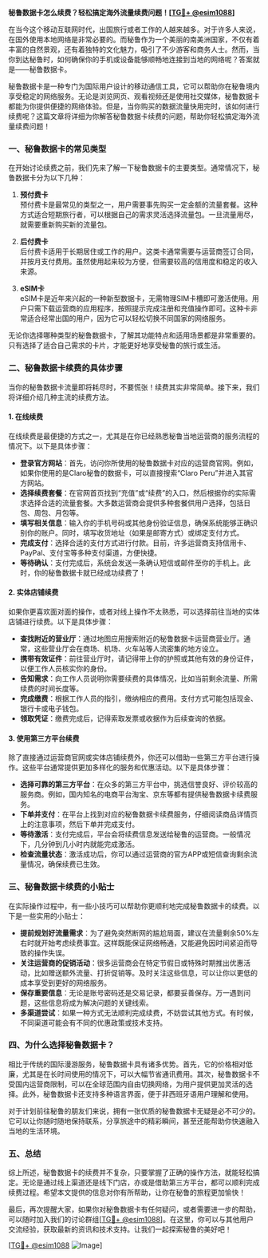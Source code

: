**秘鲁数据卡怎么续费？轻松搞定海外流量续费问题！[[TG💪+ @esim1088](https://t.me/s/esim1088)]**

在当今这个移动互联网时代，出国旅行或者工作的人越来越多。对于许多人来说，在国外使用本地网络是非常必要的。而秘鲁作为一个美丽的南美洲国家，不仅有着丰富的自然景观，还有着独特的文化魅力，吸引了不少游客和商务人士。然而，当你到达秘鲁时，如何确保你的手机或设备能够顺畅地连接到当地的网络呢？答案就是——秘鲁数据卡。

秘鲁数据卡是一种专门为国际用户设计的移动通信工具，它可以帮助你在秘鲁境内享受稳定的网络服务。无论是浏览网页、观看视频还是使用社交媒体，秘鲁数据卡都能为你提供便捷的网络体验。但是，当你购买的数据流量快用完时，该如何进行续费呢？这篇文章将详细为你解答秘鲁数据卡续费的问题，帮助你轻松搞定海外流量续费问题！

### **一、秘鲁数据卡的常见类型**

在开始讨论续费之前，我们先来了解一下秘鲁数据卡的主要类型。通常情况下，秘鲁数据卡分为以下几种：

1. **预付费卡**  
   预付费卡是最常见的类型之一，用户需要事先购买一定金额的流量套餐。这种方式适合短期旅行者，可以根据自己的需求灵活选择流量包。一旦流量用尽，就需要重新购买新的流量包。

2. **后付费卡**  
   后付费卡适用于长期居住或工作的用户。这类卡通常需要与运营商签订合同，并按月支付费用。虽然使用起来较为方便，但需要较高的信用度和稳定的收入来源。

3. **eSIM卡**  
   eSIM卡是近年来兴起的一种新型数据卡，无需物理SIM卡槽即可激活使用。用户只需下载运营商的应用程序，按照提示完成注册和充值操作即可。这种卡非常适合经常出国的用户，因为它可以轻松切换不同国家的网络服务。

无论你选择哪种类型的秘鲁数据卡，了解其功能特点和适用场景都是非常重要的。只有选择了适合自己需求的卡片，才能更好地享受秘鲁的旅行或生活。

### **二、秘鲁数据卡续费的具体步骤**

当你的秘鲁数据卡流量即将耗尽时，不要慌张！续费其实非常简单。接下来，我们将详细介绍几种主流的续费方法。

#### **1. 在线续费**
在线续费是最便捷的方式之一，尤其是在你已经熟悉秘鲁当地运营商的服务流程的情况下。以下是具体步骤：

- **登录官方网站**：首先，访问你所使用的秘鲁数据卡对应的运营商官网。例如，如果你使用的是Claro秘鲁的数据卡，可以直接搜索“Claro Peru”并进入其官方网站。
- **选择续费套餐**：在官网首页找到“充值”或“续费”的入口，然后根据你的实际需求选择合适的流量套餐。大多数运营商会提供多种套餐供用户选择，包括日包、周包、月包等。
- **填写相关信息**：输入你的手机号码或其他身份验证信息，确保系统能够正确识别你的账户。同时，填写收货地址（如果是邮寄方式）或绑定支付方式。
- **完成支付**：选择合适的支付方式进行付款。目前，许多运营商支持信用卡、PayPal、支付宝等多种支付渠道，方便快捷。
- **等待确认**：支付完成后，系统会发送一条确认短信或邮件至你的手机上。此时，你的秘鲁数据卡就已经成功续费了！

#### **2. 实体店铺续费**
如果你更喜欢面对面的操作，或者对线上操作不太熟悉，可以选择前往当地的实体店铺进行续费。以下是具体步骤：

- **查找附近的营业厅**：通过地图应用搜索附近的秘鲁数据卡运营商营业厅。通常，这些营业厅会在商场、机场、火车站等人流密集的地方设立。
- **携带有效证件**：前往营业厅时，请记得带上你的护照或其他有效的身份证件，以便工作人员核实你的身份。
- **告知需求**：向工作人员说明你需要续费的具体情况，比如当前剩余流量、所需续费的时间长度等。
- **完成缴费**：根据工作人员的指引，缴纳相应的费用。支付方式可能包括现金、银行卡或电子钱包。
- **领取凭证**：缴费完成后，记得索取发票或收据作为后续查询的依据。

#### **3. 使用第三方平台续费**
除了直接通过运营商官网或实体店铺续费外，你还可以借助一些第三方平台进行操作。这些平台通常提供更加多样化的服务和优惠活动。以下是具体步骤：

- **选择可靠的第三方平台**：在众多的第三方平台中，挑选信誉良好、评价较高的服务商。例如，国内知名的电商平台淘宝、京东等都有提供秘鲁数据卡续费服务。
- **下单并支付**：在平台上找到对应的秘鲁数据卡续费服务，仔细阅读商品详情页上的注意事项，然后下单并完成支付。
- **等待激活**：支付完成后，平台会将续费信息发送给秘鲁的运营商。一般情况下，几分钟到几小时内就能完成激活。
- **检查流量状态**：激活成功后，你可以通过运营商的官方APP或短信查询剩余流量情况，确保续费已生效。

### **三、秘鲁数据卡续费的小贴士**

在实际操作过程中，有一些小技巧可以帮助你更顺利地完成秘鲁数据卡的续费。以下是一些实用的小贴士：

- **提前规划好流量需求**：为了避免突然断网的尴尬局面，建议在流量剩余50%左右时就开始考虑续费事宜。这样既能保证网络畅通，又能避免因时间紧迫而导致的操作失误。
- **关注运营商的促销活动**：很多运营商会在特定节假日或特殊时期推出优惠活动，比如赠送额外流量、打折促销等。及时关注这些信息，可以让你以更低的成本享受到更好的网络服务。
- **保存重要信息**：无论是账号密码还是交易记录，都要妥善保存。万一遇到问题，这些信息将成为解决问题的关键线索。
- **多渠道尝试**：如果一种方式无法顺利完成续费，不妨尝试其他方式。有时候，不同渠道可能会有不同的优惠政策或技术支持。

### **四、为什么选择秘鲁数据卡？**

相比于传统的国际漫游服务，秘鲁数据卡具有诸多优势。首先，它的价格相对低廉，尤其是在长时间使用的情况下，可以大幅节省通讯费用。其次，秘鲁数据卡不受国内运营商限制，可以在全球范围内自由切换网络，为用户提供更加灵活的选择。此外，秘鲁数据卡还支持多种语言界面，便于非西班牙语用户理解和使用。

对于计划前往秘鲁的朋友们来说，拥有一张优质的秘鲁数据卡无疑是必不可少的。它可以让你随时随地保持联系，分享旅途中的精彩瞬间，甚至还能帮助你快速融入当地的生活环境。

### **五、总结**

综上所述，秘鲁数据卡的续费并不复杂，只要掌握了正确的操作方法，就能轻松搞定。无论是通过线上渠道还是线下门店，亦或是借助第三方平台，都可以顺利完成续费过程。希望本文提供的信息对你有所帮助，让你在秘鲁的旅程更加愉快！

最后，再次提醒大家，如果你对秘鲁数据卡有任何疑问，或者需要进一步的帮助，可以随时加入我们的讨论群组[[TG💪+ @esim1088](https://t.me/s/esim1088)]。在这里，你可以与其他用户交流经验，获取最新的资讯和技术支持。让我们一起探索秘鲁的美好吧！

[[TG💪+ @esim1088](https://t.me/s/esim1088) ![Image](https://i.postimg.cc/4NQfJmqS/Snipaste-2025-05-13-00-14-12.png)]